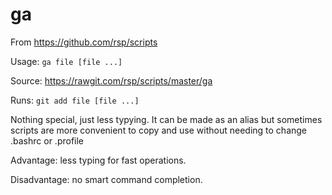 ga
==
From https://github.com/rsp/scripts

Usage: `ga file [file ...]`

Source: https://rawgit.com/rsp/scripts/master/ga

Runs: `git add file [file ...]`

Nothing special, just less typying.
It can be made as an alias but sometimes scripts are more convenient to copy
and use without needing to change .bashrc or .profile

Advantage: less typing for fast operations.

Disadvantage: no smart command completion.

